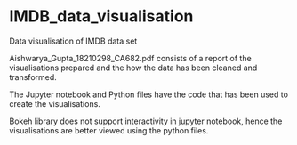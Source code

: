 # IMDB_data_visualisation
Data visualisation of IMDB data set 

Aishwarya_Gupta_18210298_CA682.pdf consists of a report of the visualisations prepared and the how the data has been cleaned and transformed.

The Jupyter notebook and Python files have the code that has been used to create the visualisations.

Bokeh library does not support interactivity in jupyter notebook, hence the visualisations are better viewed using the python files.
